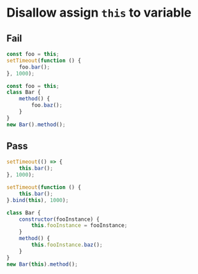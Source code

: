 # Disallow assign `this` to variable

## Fail

```js
const foo = this;
setTimeout(function () {
	foo.bar();
}, 1000);

```

```js
const foo = this;
class Bar {
	method() {
		foo.baz();
	}
}
new Bar().method();
```

## Pass

```js
setTimeout(() => {
	this.bar();
}, 1000);
```

```js
setTimeout(function () {
	this.bar();
}.bind(this), 1000);
```

```js
class Bar {
	constructor(fooInstance) {
		this.fooInstance = fooInstance;
	}
	method() {
		this.fooInstance.baz();
	}
}
new Bar(this).method();
```

